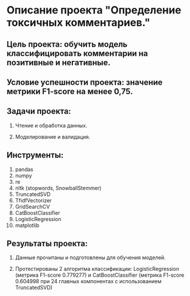 # Описание проекта "Определение токсичных комментариев."

## Цель проекта: обучить модель классифицировать комментарии на позитивные и негативные. 

## Условие успешности проекта: значение метрики F1-score на менее 0,75.

## Задачи проекта:

1. Чтение и обработка данных.

2. Моделирование и валидация.

## Инструменты:

1. pandas
2. numpy
3. re
4. nltk (stopwords, SnowballStemmer)
5. TruncatedSVD
6. TfidfVectorizer
7. GridSearchCV
8. CatBoostClassifier
9. LogisticRegression
10. matplotlib

## Результаты проекта:

1. Данные прочитаны и подготовлены для обучения моделей.

2. Протестированы 2 алгоритма классификации: LogisticRegression (метрика F1-score 0.779277) и CatBoostClassifier (метрика F1-score 0.604998 при 24 главных компонентах с использованием TruncatedSVD)
